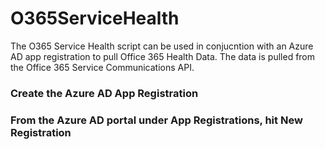# O365ServiceHealth

<p>The O365 Service Health script can be used in conjucntion with an Azure AD app registration to pull Office 365 Health Data. The data is pulled from the Office 365 Service Communications API.<p/>
<h3> Create the Azure AD App Registration<h3/>
<p>From the Azure AD portal under App Registrations, hit New Registration<p/>
  
